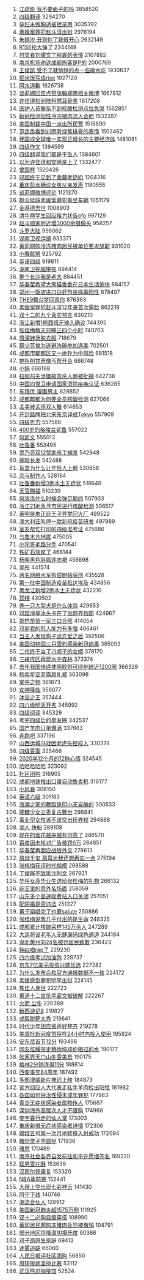 1. [江疏影 我不要面子的吗](https://s.weibo.com/weibo?q=%E6%B1%9F%E7%96%8F%E5%BD%B1%20%E6%88%91%E4%B8%8D%E8%A6%81%E9%9D%A2%E5%AD%90%E7%9A%84%E5%90%97&Refer=top) 3858520
1. [四级翻译](https://s.weibo.com/weibo?q=%E5%9B%9B%E7%BA%A7%E7%BF%BB%E8%AF%91&Refer=top) 3294270
1. [孕妇未做胸透被拒录用](https://s.weibo.com/weibo?q=%E5%AD%95%E5%A6%87%E6%9C%AA%E5%81%9A%E8%83%B8%E9%80%8F%E8%A2%AB%E6%8B%92%E5%BD%95%E7%94%A8&Refer=top) 3035392
1. [素媛案罪犯赵斗淳出狱](https://s.weibo.com/weibo?q=%23%E7%B4%A0%E5%AA%9B%E6%A1%88%E7%BD%AA%E7%8A%AF%E8%B5%B5%E6%96%97%E6%B7%B3%E5%87%BA%E7%8B%B1%23&Refer=top) 2976194
1. [朱婧汐 丑到你了我很开心](https://s.weibo.com/weibo?q=%E6%9C%B1%E5%A9%A7%E6%B1%90%20%E4%B8%91%E5%88%B0%E4%BD%A0%E4%BA%86%E6%88%91%E5%BE%88%E5%BC%80%E5%BF%83&Refer=top) 2632149
1. [R1SE抡大锤了](https://s.weibo.com/weibo?q=%23R1SE%E6%8A%A1%E5%A4%A7%E9%94%A4%E4%BA%86%23&Refer=top) 2344149
1. [何炅看刘耀文丁程鑫的表情](https://s.weibo.com/weibo?q=%23%E4%BD%95%E7%82%85%E7%9C%8B%E5%88%98%E8%80%80%E6%96%87%E4%B8%81%E7%A8%8B%E9%91%AB%E7%9A%84%E8%A1%A8%E6%83%85%23&Refer=top) 2107882
1. [南京机场劝返成都旅客是P的](https://s.weibo.com/weibo?q=%23%E5%8D%97%E4%BA%AC%E6%9C%BA%E5%9C%BA%E5%8A%9D%E8%BF%94%E6%88%90%E9%83%BD%E6%97%85%E5%AE%A2%E6%98%AFP%E7%9A%84%23&Refer=top) 2000769
1. [王俊凯 受不了就悄悄的点一些碳水吃](https://s.weibo.com/weibo?q=%E7%8E%8B%E4%BF%8A%E5%87%AF%20%E5%8F%97%E4%B8%8D%E4%BA%86%E5%B0%B1%E6%82%84%E6%82%84%E7%9A%84%E7%82%B9%E4%B8%80%E4%BA%9B%E7%A2%B3%E6%B0%B4%E5%90%83&Refer=top) 1930837
1. [把米饭写成rise](https://s.weibo.com/weibo?q=%E6%8A%8A%E7%B1%B3%E9%A5%AD%E5%86%99%E6%88%90rise&Refer=top) 1927120
1. [阿水道歉](https://s.weibo.com/weibo?q=%E9%98%BF%E6%B0%B4%E9%81%93%E6%AD%89&Refer=top) 1826738
1. [谈莉娜回应点赞张翰郑爽相关微博](https://s.weibo.com/weibo?q=%23%E8%B0%88%E8%8E%89%E5%A8%9C%E5%9B%9E%E5%BA%94%E7%82%B9%E8%B5%9E%E5%BC%A0%E7%BF%B0%E9%83%91%E7%88%BD%E7%9B%B8%E5%85%B3%E5%BE%AE%E5%8D%9A%23&Refer=top) 1667812
1. [许佳琪捡到陆柯燃耳骨夹](https://s.weibo.com/weibo?q=%23%E8%AE%B8%E4%BD%B3%E7%90%AA%E6%8D%A1%E5%88%B0%E9%99%86%E6%9F%AF%E7%87%83%E8%80%B3%E9%AA%A8%E5%A4%B9%23&Refer=top) 1617208
1. [医护人员联系不到核酸检测点位急哭](https://s.weibo.com/weibo?q=%23%E5%8C%BB%E6%8A%A4%E4%BA%BA%E5%91%98%E8%81%94%E7%B3%BB%E4%B8%8D%E5%88%B0%E6%A0%B8%E9%85%B8%E6%A3%80%E6%B5%8B%E7%82%B9%E4%BD%8D%E6%80%A5%E5%93%AD%23&Refer=top) 1562851
1. [新冠检测阳性冷冻猪肉流入合肥](https://s.weibo.com/weibo?q=%23%E6%96%B0%E5%86%A0%E6%A3%80%E6%B5%8B%E9%98%B3%E6%80%A7%E5%86%B7%E5%86%BB%E7%8C%AA%E8%82%89%E6%B5%81%E5%85%A5%E5%90%88%E8%82%A5%23&Refer=top) 1532287
1. [美国制裁中国一派出所民警](https://s.weibo.com/weibo?q=%23%E7%BE%8E%E5%9B%BD%E5%88%B6%E8%A3%81%E4%B8%AD%E5%9B%BD%E4%B8%80%E6%B4%BE%E5%87%BA%E6%89%80%E6%B0%91%E8%AD%A6%23&Refer=top) 1518890
1. [范丞丞看到刘雨昕烧焦排骨的表情](https://s.weibo.com/weibo?q=%E8%8C%83%E4%B8%9E%E4%B8%9E%E7%9C%8B%E5%88%B0%E5%88%98%E9%9B%A8%E6%98%95%E7%83%A7%E7%84%A6%E6%8E%92%E9%AA%A8%E7%9A%84%E8%A1%A8%E6%83%85&Refer=top) 1503462
1. [我国成全球唯一实现正增长的主要经济体](https://s.weibo.com/weibo?q=%23%E6%88%91%E5%9B%BD%E6%88%90%E5%85%A8%E7%90%83%E5%94%AF%E4%B8%80%E5%AE%9E%E7%8E%B0%E6%AD%A3%E5%A2%9E%E9%95%BF%E7%9A%84%E4%B8%BB%E8%A6%81%E7%BB%8F%E6%B5%8E%E4%BD%93%23&Refer=top) 1481061
1. [四级作文](https://s.weibo.com/weibo?q=%E5%9B%9B%E7%BA%A7%E4%BD%9C%E6%96%87&Refer=top) 1394599
1. [四级翻译我们都是干饭人](https://s.weibo.com/weibo?q=%23%E5%9B%9B%E7%BA%A7%E7%BF%BB%E8%AF%91%E6%88%91%E4%BB%AC%E9%83%BD%E6%98%AF%E5%B9%B2%E9%A5%AD%E4%BA%BA%23&Refer=top) 1384601
1. [以为许佳琪和安崎亲上了](https://s.weibo.com/weibo?q=%23%E4%BB%A5%E4%B8%BA%E8%AE%B8%E4%BD%B3%E7%90%AA%E5%92%8C%E5%AE%89%E5%B4%8E%E4%BA%B2%E4%B8%8A%E4%BA%86%23&Refer=top) 1332477
1. [曾国祥](https://s.weibo.com/weibo?q=%E6%9B%BE%E5%9B%BD%E7%A5%A5&Refer=top) 1320426
1. [邓超终于见到了卖藕老奶奶](https://s.weibo.com/weibo?q=%23%E9%82%93%E8%B6%85%E7%BB%88%E4%BA%8E%E8%A7%81%E5%88%B0%E4%BA%86%E5%8D%96%E8%97%95%E8%80%81%E5%A5%B6%E5%A5%B6%23&Refer=top) 1204316
1. [重庆彭水确诊女孩父亲发声](https://s.weibo.com/weibo?q=%E9%87%8D%E5%BA%86%E5%BD%AD%E6%B0%B4%E7%A1%AE%E8%AF%8A%E5%A5%B3%E5%AD%A9%E7%88%B6%E4%BA%B2%E5%8F%91%E5%A3%B0&Refer=top) 1180555
1. [谈莉娜微博评论](https://s.weibo.com/weibo?q=%23%E8%B0%88%E8%8E%89%E5%A8%9C%E5%BE%AE%E5%8D%9A%E8%AF%84%E8%AE%BA%23&Refer=top) 1121370
1. [群众猛踩素媛案罪犯乘坐车辆](https://s.weibo.com/weibo?q=%23%E7%BE%A4%E4%BC%97%E7%8C%9B%E8%B8%A9%E7%B4%A0%E5%AA%9B%E6%A1%88%E7%BD%AA%E7%8A%AF%E4%B9%98%E5%9D%90%E8%BD%A6%E8%BE%86%23&Refer=top) 1051179
1. [金基德去世](https://s.weibo.com/weibo?q=%23%E9%87%91%E5%9F%BA%E5%BE%B7%E5%8E%BB%E4%B8%96%23&Refer=top) 1008903
1. [清华两学生回应接力状告ofo](https://s.weibo.com/weibo?q=%23%E6%B8%85%E5%8D%8E%E4%B8%A4%E5%AD%A6%E7%94%9F%E5%9B%9E%E5%BA%94%E6%8E%A5%E5%8A%9B%E7%8A%B6%E5%91%8Aofo%23&Refer=top) 997129
1. [赵斗顺家附近增3000余摄像头](https://s.weibo.com/weibo?q=%23%E8%B5%B5%E6%96%97%E9%A1%BA%E5%AE%B6%E9%99%84%E8%BF%91%E5%A2%9E3000%E4%BD%99%E6%91%84%E5%83%8F%E5%A4%B4%23&Refer=top) 958257
1. [斗罗大陆](https://s.weibo.com/weibo?q=%E6%96%97%E7%BD%97%E5%A4%A7%E9%99%86&Refer=top) 956062
1. [湖南卫视运镜](https://s.weibo.com/weibo?q=%E6%B9%96%E5%8D%97%E5%8D%AB%E8%A7%86%E8%BF%90%E9%95%9C&Refer=top) 933371
1. [黄冈网购冷冻猪肉居民被单位要求辞职](https://s.weibo.com/weibo?q=%23%E9%BB%84%E5%86%88%E7%BD%91%E8%B4%AD%E5%86%B7%E5%86%BB%E7%8C%AA%E8%82%89%E5%B1%85%E6%B0%91%E8%A2%AB%E5%8D%95%E4%BD%8D%E8%A6%81%E6%B1%82%E8%BE%9E%E8%81%8C%23&Refer=top) 931020
1. [小舞献祭](https://s.weibo.com/weibo?q=%E5%B0%8F%E8%88%9E%E7%8C%AE%E7%A5%AD&Refer=top) 925792
1. [英语四级](https://s.weibo.com/weibo?q=%E8%8B%B1%E8%AF%AD%E5%9B%9B%E7%BA%A7&Refer=top) 919811
1. [湖南卫视超拼夜](https://s.weibo.com/weibo?q=%E6%B9%96%E5%8D%97%E5%8D%AB%E8%A7%86%E8%B6%85%E6%8B%BC%E5%A4%9C&Refer=top) 894414
1. [整个长沙我是老大](https://s.weibo.com/weibo?q=%23%E6%95%B4%E4%B8%AA%E9%95%BF%E6%B2%99%E6%88%91%E6%98%AF%E8%80%81%E5%A4%A7%23&Refer=top) 884451
1. [华春莹希望大熊猫香香在日本生活愉快](https://s.weibo.com/weibo?q=%23%E5%8D%8E%E6%98%A5%E8%8E%B9%E5%B8%8C%E6%9C%9B%E5%A4%A7%E7%86%8A%E7%8C%AB%E9%A6%99%E9%A6%99%E5%9C%A8%E6%97%A5%E6%9C%AC%E7%94%9F%E6%B4%BB%E6%84%89%E5%BF%AB%23&Refer=top) 884157
1. [郑州一饭店进口白虾包装病毒阳性](https://s.weibo.com/weibo?q=%23%E9%83%91%E5%B7%9E%E4%B8%80%E9%A5%AD%E5%BA%97%E8%BF%9B%E5%8F%A3%E7%99%BD%E8%99%BE%E5%8C%85%E8%A3%85%E7%97%85%E6%AF%92%E9%98%B3%E6%80%A7%23&Refer=top) 878497
1. [THE9舞台梦回青你](https://s.weibo.com/weibo?q=%23THE9%E8%88%9E%E5%8F%B0%E6%A2%A6%E5%9B%9E%E9%9D%92%E4%BD%A0%23&Refer=top) 876363
1. [素媛案罪犯赵斗淳12年来首次露脸](https://s.weibo.com/weibo?q=%23%E7%B4%A0%E5%AA%9B%E6%A1%88%E7%BD%AA%E7%8A%AF%E8%B5%B5%E6%96%97%E6%B7%B312%E5%B9%B4%E6%9D%A5%E9%A6%96%E6%AC%A1%E9%9C%B2%E8%84%B8%23&Refer=top) 862218
1. [双十二的九个真实预言](https://s.weibo.com/weibo?q=%23%E5%8F%8C%E5%8D%81%E4%BA%8C%E7%9A%84%E4%B9%9D%E4%B8%AA%E7%9C%9F%E5%AE%9E%E9%A2%84%E8%A8%80%23&Refer=top) 830210
1. [浙江新增1例西班牙输入确诊](https://s.weibo.com/weibo?q=%E6%B5%99%E6%B1%9F%E6%96%B0%E5%A2%9E1%E4%BE%8B%E8%A5%BF%E7%8F%AD%E7%89%99%E8%BE%93%E5%85%A5%E7%A1%AE%E8%AF%8A&Refer=top) 744395
1. [张桂梅每天只睡三四个小时](https://s.weibo.com/weibo?q=%23%E5%BC%A0%E6%A1%82%E6%A2%85%E6%AF%8F%E5%A4%A9%E5%8F%AA%E7%9D%A1%E4%B8%89%E5%9B%9B%E4%B8%AA%E5%B0%8F%E6%97%B6%23&Refer=top) 740703
1. [周深转场脱衣服](https://s.weibo.com/weibo?q=%23%E5%91%A8%E6%B7%B1%E8%BD%AC%E5%9C%BA%E8%84%B1%E8%A1%A3%E6%9C%8D%23&Refer=top) 718679
1. [蔡少芬曾为逃避洗碗参加选美](https://s.weibo.com/weibo?q=%23%E8%94%A1%E5%B0%91%E8%8A%AC%E6%9B%BE%E4%B8%BA%E9%80%83%E9%81%BF%E6%B4%97%E7%A2%97%E5%8F%82%E5%8A%A0%E9%80%89%E7%BE%8E%23&Refer=top) 702501
1. [成都市郫都区又一地升为中风险](https://s.weibo.com/weibo?q=%23%E6%88%90%E9%83%BD%E5%B8%82%E9%83%AB%E9%83%BD%E5%8C%BA%E5%8F%88%E4%B8%80%E5%9C%B0%E5%8D%87%E4%B8%BA%E4%B8%AD%E9%A3%8E%E9%99%A9%23&Refer=top) 681518
1. [排队削甘蔗像丐帮开会](https://s.weibo.com/weibo?q=%23%E6%8E%92%E9%98%9F%E5%89%8A%E7%94%98%E8%94%97%E5%83%8F%E4%B8%90%E5%B8%AE%E5%BC%80%E4%BC%9A%23&Refer=top) 666748
1. [小娟](https://s.weibo.com/weibo?q=%E5%B0%8F%E5%A8%9F&Refer=top) 666198
1. [拉姆前夫涉嫌故意杀人罪被批捕](https://s.weibo.com/weibo?q=%23%E6%8B%89%E5%A7%86%E5%89%8D%E5%A4%AB%E6%B6%89%E5%AB%8C%E6%95%85%E6%84%8F%E6%9D%80%E4%BA%BA%E7%BD%AA%E8%A2%AB%E6%89%B9%E6%8D%95%23&Refer=top) 642738
1. [中国向世卫申请国家消除疟疾认证](https://s.weibo.com/weibo?q=%23%E4%B8%AD%E5%9B%BD%E5%90%91%E4%B8%96%E5%8D%AB%E7%94%B3%E8%AF%B7%E5%9B%BD%E5%AE%B6%E6%B6%88%E9%99%A4%E7%96%9F%E7%96%BE%E8%AE%A4%E8%AF%81%23&Refer=top) 636285
1. [车银优 漫画男主](https://s.weibo.com/weibo?q=%E8%BD%A6%E9%93%B6%E4%BC%98%20%E6%BC%AB%E7%94%BB%E7%94%B7%E4%B8%BB&Refer=top) 628852
1. [成都郫都为何要全员核酸检测](https://s.weibo.com/weibo?q=%E6%88%90%E9%83%BD%E9%83%AB%E9%83%BD%E4%B8%BA%E4%BD%95%E8%A6%81%E5%85%A8%E5%91%98%E6%A0%B8%E9%85%B8%E6%A3%80%E6%B5%8B&Refer=top) 627066
1. [孟美岐孟佳双人舞](https://s.weibo.com/weibo?q=%23%E5%AD%9F%E7%BE%8E%E5%B2%90%E5%AD%9F%E4%BD%B3%E5%8F%8C%E4%BA%BA%E8%88%9E%23&Refer=top) 614653
1. [开封路牌把北宋东京译成Tokyo](https://s.weibo.com/weibo?q=%E5%BC%80%E5%B0%81%E8%B7%AF%E7%89%8C%E6%8A%8A%E5%8C%97%E5%AE%8B%E4%B8%9C%E4%BA%AC%E8%AF%91%E6%88%90Tokyo&Refer=top) 557909
1. [四级听力](https://s.weibo.com/weibo?q=%E5%9B%9B%E7%BA%A7%E5%90%AC%E5%8A%9B&Refer=top) 557586
1. [400岁的格陵兰鲨鱼](https://s.weibo.com/weibo?q=400%E5%B2%81%E7%9A%84%E6%A0%BC%E9%99%B5%E5%85%B0%E9%B2%A8%E9%B1%BC&Refer=top) 557022
1. [何凯文](https://s.weibo.com/weibo?q=%E4%BD%95%E5%87%AF%E6%96%87&Refer=top) 555013
1. [吐鲁番](https://s.weibo.com/weibo?q=%E5%90%90%E9%B2%81%E7%95%AA&Refer=top) 553495
1. [贾乃亮双12赞助员工植发](https://s.weibo.com/weibo?q=%23%E8%B4%BE%E4%B9%83%E4%BA%AE%E5%8F%8C12%E8%B5%9E%E5%8A%A9%E5%91%98%E5%B7%A5%E6%A4%8D%E5%8F%91%23&Refer=top) 542948
1. [鹿晗长发](https://s.weibo.com/weibo?q=%23%E9%B9%BF%E6%99%97%E9%95%BF%E5%8F%91%23&Refer=top) 542488
1. [盲盒为什么让年轻人上瘾](https://s.weibo.com/weibo?q=%23%E7%9B%B2%E7%9B%92%E4%B8%BA%E4%BB%80%E4%B9%88%E8%AE%A9%E5%B9%B4%E8%BD%BB%E4%BA%BA%E4%B8%8A%E7%98%BE%23&Refer=top) 530658
1. [恋与制作人](https://s.weibo.com/weibo?q=%E6%81%8B%E4%B8%8E%E5%88%B6%E4%BD%9C%E4%BA%BA&Refer=top) 528184
1. [吐鲁番新增3例本土无症状](https://s.weibo.com/weibo?q=%23%E5%90%90%E9%B2%81%E7%95%AA%E6%96%B0%E5%A2%9E3%E4%BE%8B%E6%9C%AC%E5%9C%9F%E6%97%A0%E7%97%87%E7%8A%B6%23&Refer=top) 518648
1. [天官赐福](https://s.weibo.com/weibo?q=%E5%A4%A9%E5%AE%98%E8%B5%90%E7%A6%8F&Refer=top) 510239
1. [何洛洛什么时候会弹贝斯的](https://s.weibo.com/weibo?q=%23%E4%BD%95%E6%B4%9B%E6%B4%9B%E4%BB%80%E4%B9%88%E6%97%B6%E5%80%99%E4%BC%9A%E5%BC%B9%E8%B4%9D%E6%96%AF%E7%9A%84%23&Refer=top) 507903
1. [浙江21地急寻市民进行核酸检测](https://s.weibo.com/weibo?q=%E6%B5%99%E6%B1%9F21%E5%9C%B0%E6%80%A5%E5%AF%BB%E5%B8%82%E6%B0%91%E8%BF%9B%E8%A1%8C%E6%A0%B8%E9%85%B8%E6%A3%80%E6%B5%8B&Refer=top) 506517
1. [黄明昊朱正廷王子异梦回大厂](https://s.weibo.com/weibo?q=%23%E9%BB%84%E6%98%8E%E6%98%8A%E6%9C%B1%E6%AD%A3%E5%BB%B7%E7%8E%8B%E5%AD%90%E5%BC%82%E6%A2%A6%E5%9B%9E%E5%A4%A7%E5%8E%82%23&Refer=top) 499522
1. [澳大利亚叫停一款新冠疫苗研发](https://s.weibo.com/weibo?q=%E6%BE%B3%E5%A4%A7%E5%88%A9%E4%BA%9A%E5%8F%AB%E5%81%9C%E4%B8%80%E6%AC%BE%E6%96%B0%E5%86%A0%E7%96%AB%E8%8B%97%E7%A0%94%E5%8F%91&Refer=top) 497989
1. [室友帮忙打印的四级准考证](https://s.weibo.com/weibo?q=%23%E5%AE%A4%E5%8F%8B%E5%B8%AE%E5%BF%99%E6%89%93%E5%8D%B0%E7%9A%84%E5%9B%9B%E7%BA%A7%E5%87%86%E8%80%83%E8%AF%81%23&Refer=top) 475686
1. [乌鲁木齐地震](https://s.weibo.com/weibo?q=%23%E4%B9%8C%E9%B2%81%E6%9C%A8%E9%BD%90%E5%9C%B0%E9%9C%87%23&Refer=top) 475005
1. [小宇哥毛路分手](https://s.weibo.com/weibo?q=%23%E5%B0%8F%E5%AE%87%E5%93%A5%E6%AF%9B%E8%B7%AF%E5%88%86%E6%89%8B%23&Refer=top) 470541
1. [铁矿石涨疯了](https://s.weibo.com/weibo?q=%23%E9%93%81%E7%9F%BF%E7%9F%B3%E6%B6%A8%E7%96%AF%E4%BA%86%23&Refer=top) 468144
1. [杨紫黑色斜肩连衣裙](https://s.weibo.com/weibo?q=%23%E6%9D%A8%E7%B4%AB%E9%BB%91%E8%89%B2%E6%96%9C%E8%82%A9%E8%BF%9E%E8%A1%A3%E8%A3%99%23&Refer=top) 456698
1. [吴彤](https://s.weibo.com/weibo?q=%E5%90%B4%E5%BD%A4&Refer=top) 441574
1. [两名网络水军有偿删帖获刑](https://s.weibo.com/weibo?q=%23%E4%B8%A4%E5%90%8D%E7%BD%91%E7%BB%9C%E6%B0%B4%E5%86%9B%E6%9C%89%E5%81%BF%E5%88%A0%E5%B8%96%E8%8E%B7%E5%88%91%23&Refer=top) 435528
1. [第一批中国制造疫苗抵达埃及](https://s.weibo.com/weibo?q=%E7%AC%AC%E4%B8%80%E6%89%B9%E4%B8%AD%E5%9B%BD%E5%88%B6%E9%80%A0%E7%96%AB%E8%8B%97%E6%8A%B5%E8%BE%BE%E5%9F%83%E5%8F%8A&Refer=top) 434856
1. [黑龙江新增2例本土无症状](https://s.weibo.com/weibo?q=%E9%BB%91%E9%BE%99%E6%B1%9F%E6%96%B0%E5%A2%9E2%E4%BE%8B%E6%9C%AC%E5%9C%9F%E6%97%A0%E7%97%87%E7%8A%B6&Refer=top) 432210
1. [顶楼](https://s.weibo.com/weibo?q=%E9%A1%B6%E6%A5%BC&Refer=top) 430502
1. [养一只大型犬是什么体验](https://s.weibo.com/weibo?q=%23%E5%85%BB%E4%B8%80%E5%8F%AA%E5%A4%A7%E5%9E%8B%E7%8A%AC%E6%98%AF%E4%BB%80%E4%B9%88%E4%BD%93%E9%AA%8C%23&Refer=top) 429653
1. [邓超滑旱冰头卡在了张颜齐裆部](https://s.weibo.com/weibo?q=%23%E9%82%93%E8%B6%85%E6%BB%91%E6%97%B1%E5%86%B0%E5%A4%B4%E5%8D%A1%E5%9C%A8%E4%BA%86%E5%BC%A0%E9%A2%9C%E9%BD%90%E8%A3%86%E9%83%A8%23&Refer=top) 424967
1. [郑恺苗苗一家三口合照](https://s.weibo.com/weibo?q=%23%E9%83%91%E6%81%BA%E8%8B%97%E8%8B%97%E4%B8%80%E5%AE%B6%E4%B8%89%E5%8F%A3%E5%90%88%E7%85%A7%23&Refer=top) 414054
1. [邓丽君的怼人能力有多强](https://s.weibo.com/weibo?q=%23%E9%82%93%E4%B8%BD%E5%90%9B%E7%9A%84%E6%80%BC%E4%BA%BA%E8%83%BD%E5%8A%9B%E6%9C%89%E5%A4%9A%E5%BC%BA%23&Refer=top) 406461
1. [当主人发现狗子谈恋爱之后](https://s.weibo.com/weibo?q=%23%E5%BD%93%E4%B8%BB%E4%BA%BA%E5%8F%91%E7%8E%B0%E7%8B%97%E5%AD%90%E8%B0%88%E6%81%8B%E7%88%B1%E4%B9%8B%E5%90%8E%23&Refer=top) 392506
1. [美国动物园三只雪豹感染新冠病毒](https://s.weibo.com/weibo?q=%E7%BE%8E%E5%9B%BD%E5%8A%A8%E7%89%A9%E5%9B%AD%E4%B8%89%E5%8F%AA%E9%9B%AA%E8%B1%B9%E6%84%9F%E6%9F%93%E6%96%B0%E5%86%A0%E7%97%85%E6%AF%92&Refer=top) 385093
1. [二代终于当了刁顺子的女婿](https://s.weibo.com/weibo?q=%23%E4%BA%8C%E4%BB%A3%E7%BB%88%E4%BA%8E%E5%BD%93%E4%BA%86%E5%88%81%E9%A1%BA%E5%AD%90%E7%9A%84%E5%A5%B3%E5%A9%BF%23&Refer=top) 379170
1. [三峡库区再现水中森林](https://s.weibo.com/weibo?q=%23%E4%B8%89%E5%B3%A1%E5%BA%93%E5%8C%BA%E5%86%8D%E7%8E%B0%E6%B0%B4%E4%B8%AD%E6%A3%AE%E6%9E%97%23&Refer=top) 373374
1. [去年我国快递使用胶带可绕地球近1200圈](https://s.weibo.com/weibo?q=%E5%8E%BB%E5%B9%B4%E6%88%91%E5%9B%BD%E5%BF%AB%E9%80%92%E4%BD%BF%E7%94%A8%E8%83%B6%E5%B8%A6%E5%8F%AF%E7%BB%95%E5%9C%B0%E7%90%83%E8%BF%911200%E5%9C%88&Refer=top) 366329
1. [杨紫星空蓝露肩礼裙](https://s.weibo.com/weibo?q=%23%E6%9D%A8%E7%B4%AB%E6%98%9F%E7%A9%BA%E8%93%9D%E9%9C%B2%E8%82%A9%E7%A4%BC%E8%A3%99%23&Refer=top) 363098
1. [掌中之物](https://s.weibo.com/weibo?q=%E6%8E%8C%E4%B8%AD%E4%B9%8B%E7%89%A9&Refer=top) 361873
1. [女神降临](https://s.weibo.com/weibo?q=%E5%A5%B3%E7%A5%9E%E9%99%8D%E4%B8%B4&Refer=top) 358077
1. [沐浴之王](https://s.weibo.com/weibo?q=%E6%B2%90%E6%B5%B4%E4%B9%8B%E7%8E%8B&Refer=top) 357444
1. [四六级明天开考](https://s.weibo.com/weibo?q=%23%E5%9B%9B%E5%85%AD%E7%BA%A7%E6%98%8E%E5%A4%A9%E5%BC%80%E8%80%83%23&Refer=top) 345992
1. [四级阅读](https://s.weibo.com/weibo?q=%E5%9B%9B%E7%BA%A7%E9%98%85%E8%AF%BB&Refer=top) 345329
1. [考完四级后的朋友圈](https://s.weibo.com/weibo?q=%23%E8%80%83%E5%AE%8C%E5%9B%9B%E7%BA%A7%E5%90%8E%E7%9A%84%E6%9C%8B%E5%8F%8B%E5%9C%88%23&Refer=top) 342537
1. [国产羊肉订单爆满](https://s.weibo.com/weibo?q=%23%E5%9B%BD%E4%BA%A7%E7%BE%8A%E8%82%89%E8%AE%A2%E5%8D%95%E7%88%86%E6%BB%A1%23&Refer=top) 337663
1. [奔跑吧](https://s.weibo.com/weibo?q=%E5%A5%94%E8%B7%91%E5%90%A7&Refer=top) 337196
1. [山西运城马戏团老虎失控咬人](https://s.weibo.com/weibo?q=%E5%B1%B1%E8%A5%BF%E8%BF%90%E5%9F%8E%E9%A9%AC%E6%88%8F%E5%9B%A2%E8%80%81%E8%99%8E%E5%A4%B1%E6%8E%A7%E5%92%AC%E4%BA%BA&Refer=top) 330378
1. [四级答案](https://s.weibo.com/weibo?q=%E5%9B%9B%E7%BA%A7%E7%AD%94%E6%A1%88&Refer=top) 325466
1. [2020年12个月的12种心情](https://s.weibo.com/weibo?q=%232020%E5%B9%B412%E4%B8%AA%E6%9C%88%E7%9A%8412%E7%A7%8D%E5%BF%83%E6%83%85%23&Refer=top) 324545
1. [哈哈哈哈哈](https://s.weibo.com/weibo?q=%E5%93%88%E5%93%88%E5%93%88%E5%93%88%E5%93%88&Refer=top) 323092
1. [社区团购](https://s.weibo.com/weibo?q=%E7%A4%BE%E5%8C%BA%E5%9B%A2%E8%B4%AD&Refer=top) 316905
1. [成都地铁推出口罩自动售卖机](https://s.weibo.com/weibo?q=%23%E6%88%90%E9%83%BD%E5%9C%B0%E9%93%81%E6%8E%A8%E5%87%BA%E5%8F%A3%E7%BD%A9%E8%87%AA%E5%8A%A8%E5%94%AE%E5%8D%96%E6%9C%BA%23&Refer=top) 316177
1. [小风暴](https://s.weibo.com/weibo?q=%E5%B0%8F%E9%A3%8E%E6%9A%B4&Refer=top) 308150
1. [英语六级](https://s.weibo.com/weibo?q=%E8%8B%B1%E8%AF%AD%E5%85%AD%E7%BA%A7&Refer=top) 301183
1. [海澜之家的舞蹈是印小天自编的](https://s.weibo.com/weibo?q=%E6%B5%B7%E6%BE%9C%E4%B9%8B%E5%AE%B6%E7%9A%84%E8%88%9E%E8%B9%88%E6%98%AF%E5%8D%B0%E5%B0%8F%E5%A4%A9%E8%87%AA%E7%BC%96%E7%9A%84&Refer=top) 300533
1. [硬糖少女立麦复古舞台](https://s.weibo.com/weibo?q=%23%E7%A1%AC%E7%B3%96%E5%B0%91%E5%A5%B3%E7%AB%8B%E9%BA%A6%E5%A4%8D%E5%8F%A4%E8%88%9E%E5%8F%B0%23&Refer=top) 296841
1. [事业型女性该不该交出抚养权](https://s.weibo.com/weibo?q=%23%E4%BA%8B%E4%B8%9A%E5%9E%8B%E5%A5%B3%E6%80%A7%E8%AF%A5%E4%B8%8D%E8%AF%A5%E4%BA%A4%E5%87%BA%E6%8A%9A%E5%85%BB%E6%9D%83%23&Refer=top) 294868
1. [湖人 快船](https://s.weibo.com/weibo?q=%E6%B9%96%E4%BA%BA%20%E5%BF%AB%E8%88%B9&Refer=top) 289108
1. [现在的烟花越来越有创意了](https://s.weibo.com/weibo?q=%23%E7%8E%B0%E5%9C%A8%E7%9A%84%E7%83%9F%E8%8A%B1%E8%B6%8A%E6%9D%A5%E8%B6%8A%E6%9C%89%E5%88%9B%E6%84%8F%E4%BA%86%23&Refer=top) 286570
1. [百度因未核对广告被罚6万](https://s.weibo.com/weibo?q=%23%E7%99%BE%E5%BA%A6%E5%9B%A0%E6%9C%AA%E6%A0%B8%E5%AF%B9%E5%B9%BF%E5%91%8A%E8%A2%AB%E7%BD%9A6%E4%B8%87%23&Refer=top) 284851
1. [华春莹再回应战狼外交](https://s.weibo.com/weibo?q=%23%E5%8D%8E%E6%98%A5%E8%8E%B9%E5%86%8D%E5%9B%9E%E5%BA%94%E6%88%98%E7%8B%BC%E5%A4%96%E4%BA%A4%23&Refer=top) 279613
1. [易烊千玺 扇耳光我还想再实一点](https://s.weibo.com/weibo?q=%E6%98%93%E7%83%8A%E5%8D%83%E7%8E%BA%20%E6%89%87%E8%80%B3%E5%85%89%E6%88%91%E8%BF%98%E6%83%B3%E5%86%8D%E5%AE%9E%E4%B8%80%E7%82%B9&Refer=top) 275194
1. [张桂梅获评时代楷模](https://s.weibo.com/weibo?q=%23%E5%BC%A0%E6%A1%82%E6%A2%85%E8%8E%B7%E8%AF%84%E6%97%B6%E4%BB%A3%E6%A5%B7%E6%A8%A1%23&Refer=top) 268588
1. [丁俊晖不敌奥沙利文](https://s.weibo.com/weibo?q=%E4%B8%81%E4%BF%8A%E6%99%96%E4%B8%8D%E6%95%8C%E5%A5%A5%E6%B2%99%E5%88%A9%E6%96%87&Refer=top) 267921
1. [华坪女高毕业生送给张桂梅的礼物](https://s.weibo.com/weibo?q=%E5%8D%8E%E5%9D%AA%E5%A5%B3%E9%AB%98%E6%AF%95%E4%B8%9A%E7%94%9F%E9%80%81%E7%BB%99%E5%BC%A0%E6%A1%82%E6%A2%85%E7%9A%84%E7%A4%BC%E7%89%A9&Refer=top) 266132
1. [综艺里的意外名场面](https://s.weibo.com/weibo?q=%E7%BB%BC%E8%89%BA%E9%87%8C%E7%9A%84%E6%84%8F%E5%A4%96%E5%90%8D%E5%9C%BA%E9%9D%A2&Refer=top) 258059
1. [山东多个高速收费站入口关闭](https://s.weibo.com/weibo?q=%23%E5%B1%B1%E4%B8%9C%E5%A4%9A%E4%B8%AA%E9%AB%98%E9%80%9F%E6%94%B6%E8%B4%B9%E7%AB%99%E5%85%A5%E5%8F%A3%E5%85%B3%E9%97%AD%23&Refer=top) 257051
1. [配阴婚是否违法](https://s.weibo.com/weibo?q=%23%E9%85%8D%E9%98%B4%E5%A9%9A%E6%98%AF%E5%90%A6%E8%BF%9D%E6%B3%95%23&Refer=top) 251327
1. [黄子韬唱完了也要salute](https://s.weibo.com/weibo?q=%23%E9%BB%84%E5%AD%90%E9%9F%AC%E5%94%B1%E5%AE%8C%E4%BA%86%E4%B9%9F%E8%A6%81salute%23&Refer=top) 250886
1. [张桂梅说我几乎付出的是生命](https://s.weibo.com/weibo?q=%23%E5%BC%A0%E6%A1%82%E6%A2%85%E8%AF%B4%E6%88%91%E5%87%A0%E4%B9%8E%E4%BB%98%E5%87%BA%E7%9A%84%E6%98%AF%E7%94%9F%E5%91%BD%23&Refer=top) 248325
1. [成都累计核酸采样145万余人](https://s.weibo.com/weibo?q=%23%E6%88%90%E9%83%BD%E7%B4%AF%E8%AE%A1%E6%A0%B8%E9%85%B8%E9%87%87%E6%A0%B7145%E4%B8%87%E4%BD%99%E4%BA%BA%23&Refer=top) 247289
1. [大连将设老年人无健康码绿色通道](https://s.weibo.com/weibo?q=%23%E5%A4%A7%E8%BF%9E%E5%B0%86%E8%AE%BE%E8%80%81%E5%B9%B4%E4%BA%BA%E6%97%A0%E5%81%A5%E5%BA%B7%E7%A0%81%E7%BB%BF%E8%89%B2%E9%80%9A%E9%81%93%23&Refer=top) 244184
1. [湖北黄州向24名被罚居民致歉](https://s.weibo.com/weibo?q=%23%E6%B9%96%E5%8C%97%E9%BB%84%E5%B7%9E%E5%90%9124%E5%90%8D%E8%A2%AB%E7%BD%9A%E5%B1%85%E6%B0%91%E8%87%B4%E6%AD%89%23&Refer=top) 236423
1. [韩红唱rap了](https://s.weibo.com/weibo?q=%23%E9%9F%A9%E7%BA%A2%E5%94%B1rap%E4%BA%86%23&Refer=top) 229230
1. [四六级考试加油包](https://s.weibo.com/weibo?q=%23%E5%9B%9B%E5%85%AD%E7%BA%A7%E8%80%83%E8%AF%95%E5%8A%A0%E6%B2%B9%E5%8C%85%23&Refer=top) 228737
1. [京东7亿美元投资兴盛优选](https://s.weibo.com/weibo?q=%E4%BA%AC%E4%B8%9C7%E4%BA%BF%E7%BE%8E%E5%85%83%E6%8A%95%E8%B5%84%E5%85%B4%E7%9B%9B%E4%BC%98%E9%80%89&Refer=top) 227282
1. [为什么发布会和官方通报数据不一致](https://s.weibo.com/weibo?q=%23%E4%B8%BA%E4%BB%80%E4%B9%88%E5%8F%91%E5%B8%83%E4%BC%9A%E5%92%8C%E5%AE%98%E6%96%B9%E9%80%9A%E6%8A%A5%E6%95%B0%E6%8D%AE%E4%B8%8D%E4%B8%80%E8%87%B4%23&Refer=top) 224172
1. [素媛原型罪犯明早出狱](https://s.weibo.com/weibo?q=%23%E7%B4%A0%E5%AA%9B%E5%8E%9F%E5%9E%8B%E7%BD%AA%E7%8A%AF%E6%98%8E%E6%97%A9%E5%87%BA%E7%8B%B1%23&Refer=top) 224145
1. [焦佳人身世](https://s.weibo.com/weibo?q=%23%E7%84%A6%E4%BD%B3%E4%BA%BA%E8%BA%AB%E4%B8%96%23&Refer=top) 222723
1. [黄道十二宫杀手密文被破解](https://s.weibo.com/weibo?q=%E9%BB%84%E9%81%93%E5%8D%81%E4%BA%8C%E5%AE%AB%E6%9D%80%E6%89%8B%E5%AF%86%E6%96%87%E8%A2%AB%E7%A0%B4%E8%A7%A3&Refer=top) 222267
1. [火箭 公牛](https://s.weibo.com/weibo?q=%E7%81%AB%E7%AE%AD%20%E5%85%AC%E7%89%9B&Refer=top) 220389
1. [新西游记8](https://s.weibo.com/weibo?q=%E6%96%B0%E8%A5%BF%E6%B8%B8%E8%AE%B08&Refer=top) 219827
1. [成毅脱靶大秀](https://s.weibo.com/weibo?q=%23%E6%88%90%E6%AF%85%E8%84%B1%E9%9D%B6%E5%A4%A7%E7%A7%80%23&Refer=top) 219641
1. [时代少年团应援声好整齐](https://s.weibo.com/weibo?q=%23%E6%97%B6%E4%BB%A3%E5%B0%91%E5%B9%B4%E5%9B%A2%E5%BA%94%E6%8F%B4%E5%A3%B0%E5%A5%BD%E6%95%B4%E9%BD%90%23&Refer=top) 219278
1. [美首批新冠疫苗将在24小时内投入使用](https://s.weibo.com/weibo?q=%E7%BE%8E%E9%A6%96%E6%89%B9%E6%96%B0%E5%86%A0%E7%96%AB%E8%8B%97%E5%B0%86%E5%9C%A824%E5%B0%8F%E6%97%B6%E5%86%85%E6%8A%95%E5%85%A5%E4%BD%BF%E7%94%A8&Refer=top) 195924
1. [安东尼首节12分](https://s.weibo.com/weibo?q=%E5%AE%89%E4%B8%9C%E5%B0%BC%E9%A6%96%E8%8A%8212%E5%88%86&Refer=top) 193498
1. [网友炫耀带走蔡徐坤邓伦喝过的水](https://s.weibo.com/weibo?q=%E7%BD%91%E5%8F%8B%E7%82%AB%E8%80%80%E5%B8%A6%E8%B5%B0%E8%94%A1%E5%BE%90%E5%9D%A4%E9%82%93%E4%BC%A6%E5%96%9D%E8%BF%87%E7%9A%84%E6%B0%B4&Refer=top) 190177
1. [张家界天门山冬雪美景](https://s.weibo.com/weibo?q=%23%E5%BC%A0%E5%AE%B6%E7%95%8C%E5%A4%A9%E9%97%A8%E5%B1%B1%E5%86%AC%E9%9B%AA%E7%BE%8E%E6%99%AF%23&Refer=top) 190175
1. [格林2分钟连得11分](https://s.weibo.com/weibo?q=%E6%A0%BC%E6%9E%972%E5%88%86%E9%92%9F%E8%BF%9E%E5%BE%9711%E5%88%86&Refer=top) 188614
1. [西安事变84周年](https://s.weibo.com/weibo?q=%E8%A5%BF%E5%AE%89%E4%BA%8B%E5%8F%9884%E5%91%A8%E5%B9%B4&Refer=top) 187492
1. [多部漫威新片推迟上映](https://s.weibo.com/weibo?q=%E5%A4%9A%E9%83%A8%E6%BC%AB%E5%A8%81%E6%96%B0%E7%89%87%E6%8E%A8%E8%BF%9F%E4%B8%8A%E6%98%A0&Refer=top) 184873
1. [官方回应人大代表走私牛羊肉检出阳性](https://s.weibo.com/weibo?q=%23%E5%AE%98%E6%96%B9%E5%9B%9E%E5%BA%94%E4%BA%BA%E5%A4%A7%E4%BB%A3%E8%A1%A8%E8%B5%B0%E7%A7%81%E7%89%9B%E7%BE%8A%E8%82%89%E6%A3%80%E5%87%BA%E9%98%B3%E6%80%A7%23&Refer=top) 181982
1. [各国如何惩治性侵未成年罪犯](https://s.weibo.com/weibo?q=%E5%90%84%E5%9B%BD%E5%A6%82%E4%BD%95%E6%83%A9%E6%B2%BB%E6%80%A7%E4%BE%B5%E6%9C%AA%E6%88%90%E5%B9%B4%E7%BD%AA%E7%8A%AF&Refer=top) 177983
1. [青岛无症状感染者属物传人](https://s.weibo.com/weibo?q=%23%E9%9D%92%E5%B2%9B%E6%97%A0%E7%97%87%E7%8A%B6%E6%84%9F%E6%9F%93%E8%80%85%E5%B1%9E%E7%89%A9%E4%BC%A0%E4%BA%BA%23&Refer=top) 175687
1. [深圳海外高层次人才不限购](https://s.weibo.com/weibo?q=%E6%B7%B1%E5%9C%B3%E6%B5%B7%E5%A4%96%E9%AB%98%E5%B1%82%E6%AC%A1%E4%BA%BA%E6%89%8D%E4%B8%8D%E9%99%90%E8%B4%AD&Refer=top) 174968
1. [李宇春行走的仙人掌](https://s.weibo.com/weibo?q=%23%E6%9D%8E%E5%AE%87%E6%98%A5%E8%A1%8C%E8%B5%B0%E7%9A%84%E4%BB%99%E4%BA%BA%E6%8E%8C%23&Refer=top) 173003
1. [重庆新增无症状感染者详情](https://s.weibo.com/weibo?q=%23%E9%87%8D%E5%BA%86%E6%96%B0%E5%A2%9E%E6%97%A0%E7%97%87%E7%8A%B6%E6%84%9F%E6%9F%93%E8%80%85%E8%AF%A6%E6%83%85%23&Refer=top) 172306
1. [嫦娥五号第一次月地转移入射成功](https://s.weibo.com/weibo?q=%23%E5%AB%A6%E5%A8%A5%E4%BA%94%E5%8F%B7%E7%AC%AC%E4%B8%80%E6%AC%A1%E6%9C%88%E5%9C%B0%E8%BD%AC%E7%A7%BB%E5%85%A5%E5%B0%84%E6%88%90%E5%8A%9F%23&Refer=top) 172094
1. [糖炒栗子芋圆挞](https://s.weibo.com/weibo?q=%23%E7%B3%96%E7%82%92%E6%A0%97%E5%AD%90%E8%8A%8B%E5%9C%86%E6%8C%9E%23&Refer=top) 171936
1. [雅思](https://s.weibo.com/weibo?q=%E9%9B%85%E6%80%9D&Refer=top) 170489
1. [南京社会各界自发前往和平许愿墙签名](https://s.weibo.com/weibo?q=%23%E5%8D%97%E4%BA%AC%E7%A4%BE%E4%BC%9A%E5%90%84%E7%95%8C%E8%87%AA%E5%8F%91%E5%89%8D%E5%BE%80%E5%92%8C%E5%B9%B3%E8%AE%B8%E6%84%BF%E5%A2%99%E7%AD%BE%E5%90%8D%23&Refer=top) 169220
1. [猛男雪花酥](https://s.weibo.com/weibo?q=%23%E7%8C%9B%E7%94%B7%E9%9B%AA%E8%8A%B1%E9%85%A5%23&Refer=top) 153639
1. [汉密尔顿康复](https://s.weibo.com/weibo?q=%E6%B1%89%E5%AF%86%E5%B0%94%E9%A1%BF%E5%BA%B7%E5%A4%8D&Refer=top) 153320
1. [NBA季前赛](https://s.weibo.com/weibo?q=NBA%E5%AD%A3%E5%89%8D%E8%B5%9B&Refer=top) 152441
1. [大理上空出现七彩祥云](https://s.weibo.com/weibo?q=%23%E5%A4%A7%E7%90%86%E4%B8%8A%E7%A9%BA%E5%87%BA%E7%8E%B0%E4%B8%83%E5%BD%A9%E7%A5%A5%E4%BA%91%23&Refer=top) 141430
1. [阿宁下线](https://s.weibo.com/weibo?q=%E9%98%BF%E5%AE%81%E4%B8%8B%E7%BA%BF&Refer=top) 140746
1. [潮流合伙人](https://s.weibo.com/weibo?q=%E6%BD%AE%E6%B5%81%E5%90%88%E4%BC%99%E4%BA%BA&Refer=top) 128912
1. [美国新冠肺炎超1575万例](https://s.weibo.com/weibo?q=%23%E7%BE%8E%E5%9B%BD%E6%96%B0%E5%86%A0%E8%82%BA%E7%82%8E%E8%B6%851575%E4%B8%87%E4%BE%8B%23&Refer=top) 111925
1. [双十二必购显瘦穿搭](https://s.weibo.com/weibo?q=%23%E5%8F%8C%E5%8D%81%E4%BA%8C%E5%BF%85%E8%B4%AD%E6%98%BE%E7%98%A6%E7%A9%BF%E6%90%AD%23&Refer=top) 108990
1. [黄冈居民网购冻猪肉处罚被撤销](https://s.weibo.com/weibo?q=%E9%BB%84%E5%86%88%E5%B1%85%E6%B0%91%E7%BD%91%E8%B4%AD%E5%86%BB%E7%8C%AA%E8%82%89%E5%A4%84%E7%BD%9A%E8%A2%AB%E6%92%A4%E9%94%80&Refer=top) 104791
1. [部分地区将降温10摄氏度](https://s.weibo.com/weibo?q=%23%E9%83%A8%E5%88%86%E5%9C%B0%E5%8C%BA%E5%B0%86%E9%99%8D%E6%B8%A910%E6%91%84%E6%B0%8F%E5%BA%A6%23&Refer=top) 90366
1. [邓子昂原生家庭](https://s.weibo.com/weibo?q=%23%E9%82%93%E5%AD%90%E6%98%82%E5%8E%9F%E7%94%9F%E5%AE%B6%E5%BA%AD%23&Refer=top) 69413
1. [迷雾追踪](https://s.weibo.com/weibo?q=%E8%BF%B7%E9%9B%BE%E8%BF%BD%E8%B8%AA&Refer=top) 66060
1. [人民日报评社区团购](https://s.weibo.com/weibo?q=%23%E4%BA%BA%E6%B0%91%E6%97%A5%E6%8A%A5%E8%AF%84%E7%A4%BE%E5%8C%BA%E5%9B%A2%E8%B4%AD%23&Refer=top) 56850
1. [周琦带病坚持比赛](https://s.weibo.com/weibo?q=%E5%91%A8%E7%90%A6%E5%B8%A6%E7%97%85%E5%9D%9A%E6%8C%81%E6%AF%94%E8%B5%9B&Refer=top) 53112
1. [武汉熊爪咖啡馆](https://s.weibo.com/weibo?q=%E6%AD%A6%E6%B1%89%E7%86%8A%E7%88%AA%E5%92%96%E5%95%A1%E9%A6%86&Refer=top) 52524